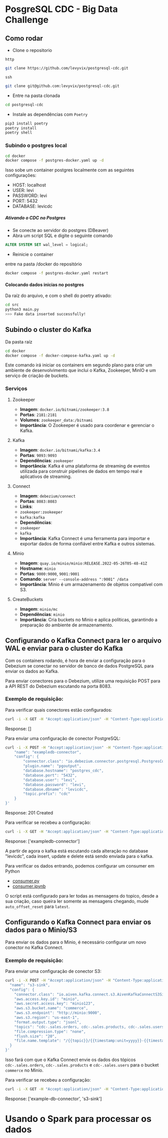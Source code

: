 # PosgreSQL CDC - Big Data Challenge


## Como rodar

- Clone o repositorio

`http`
```bash
git clone https://github.com/levyvix/postgresql-cdc.git
```

`ssh`
```bash
git clone git@github.com:levyvix/postgresql-cdc.git
```

- Entre na pasta clonada
```bash
cd postgresql-cdc
```

- Instale as dependências com `Poetry`
```bash
pip3 install poetry
poetry install
poetry shell
```

### Subindo o postgres local

```bash
cd docker
docker compose -f postgres-docker.yaml up -d
```

Isso sobe um container postgres localmente com as seguintes configurações:
- HOST: localhost
- USER: levi
- PASSWORD: levi
- PORT: 5432
- DATABASE: levicdc

##### Ativando o CDC no Postgres

- Se conecte ao servidor do postgres (DBeaver)
- Abra um script SQL e digite o seguinte comando

```sql
ALTER SYSTEM SET wal_level = logical;
```

- Reinicie o container

entre na pasta /docker do repositório
```bash
docker compose -f postgres-docker.yaml restart
```


#### Colocando dados inicias no postgres

Da raíz do arquivo, e com o shell do poetry ativado:

```bash
cd src
python3 main.py
>>> Fake data inserted successfully!
```

## Subindo o cluster do Kafka

Da pasta raíz

```bash
cd docker
docker compose -f docker-compose-kafka.yaml up -d
```

Este comando irá iniciar os containers em segundo plano para criar um ambiente de desenvolvimento que inclui o Kafka, Zookeeper, MinIO e um serviço de criação de buckets.

### Serviços

1. Zookeeper
	- **Imagem**: `docker.io/bitnami/zookeeper:3.8`
	- **Portas**: `2181:2181`
	- **Volumes**: `zookeeper_data:/bitnami`
	- **Importância**: O Zookeeper é usado para coordenar e gerenciar o Kafka.

2. Kafka
	- **Imagem**: `docker.io/bitnami/kafka:3.4`
	- **Portas**: `9093:9093`
	- **Dependências**: `zookeeper`
	- **Importância**: Kafka é uma plataforma de streaming de eventos utilizada para construir pipelines de dados em tempo real e aplicativos de streaming.

3. Connect
	- **Imagem**: `debezium/connect`
	- **Portas**: `8083:8083`
	- **Links**:
	- `zookeeper:zookeeper`
	- `kafka:kafka`
	- **Dependências**:
	- `zookeeper`
	- `kafka`
	- **Importância**: Kafka Connect é uma ferramenta para importar e exportar dados de forma confiável entre Kafka e outros sistemas.

4. Minio
	- **Imagem**: `quay.io/minio/minio:RELEASE.2022-05-26T05-48-41Z`
	- **Hostname**: `minio`
	- **Portas**: `9000:9000`, `9001:9001`
	- **Comando**: `server --console-address ":9001" /data`
	- **Importância**: Minio é um armazenamento de objetos compatível com S3.

5. CreateBuckets
	- **Imagem**: `minio/mc`
	- **Dependências**: `minio`
	- **Importância**: Cria buckets no Minio e aplica políticas, garantindo a preparação do ambiente de armazenamento.

## Configurando o Kafka Connect para ler o arquivo WAL e enviar para o cluster do Kafka

Com os containers rodando, é hora de enviar a configuração para o Debezium se conectar no servidor de banco de dados PostgreSQL para enviar os dados ao Kafka.

Para enviar conectores para o Debezium, utilize uma requisição POST para a API REST do Debezium escutando na porta 8083.

### Exemplo de requisição:

Para verificar quais conectores estão configurados:

```bash
curl -i -X GET -H "Accept:application/json" -H "Content-Type:application/json" localhost:8083/connectors/
```
Response: []

Para enviar uma configuração de conector PostgreSQL:

```bash
curl -i -X POST -H "Accept:application/json" -H "Content-Type:application/json" localhost:8083/connectors/ -d '{
    "name": "exampledb-connector",
    "config": {
        "connector.class": "io.debezium.connector.postgresql.PostgresConnector",
        "plugin.name": "pgoutput",
        "database.hostname": "postgres_cdc",
        "database.port": "5432",
        "database.user": "levi",
        "database.password": "levi",
        "database.dbname": "levicdc",
        "topic.prefix": "cdc"
    }
}'
```
Response: 201 Created

Para verificar se recebeu a configuração:

```bash
curl -i -X GET -H "Accept:application/json" -H "Content-Type:application/json" localhost:8083/connectors/
```
Response: ['exampledb-connector']


A partir de agora o kafka está escutando cada alteração no database "levicdc", cada insert, update e delete está sendo enviada para o kafka.


Para verificar os dados entrando, podemos configurar um consumer em Python

- [consumer.py](kafka/consumer.py)
- [consumer.ipynb](kafka/consumer.ipynb)

O script está configurado para ler todas as mensagens do topico, desde a sua criação, caso queira ler somente as mensagens chegando, mude `auto_offset_reset` para `latest`.

## Configurando o Kafka Connect para enviar os dados para o Minio/S3

Para enviar os dados para o Minio, é necessário configurar um novo conector no Kafka Connect.

### Exemplo de requisição:

Para enviar uma configuração de conector S3:

```bash
curl -i -X POST -H "Accept:application/json" -H "Content-Type:application/json" localhost:8083/connectors/ -d '{
  "name": "s3-sink",
  "config": {
    "connector.class": "io.aiven.kafka.connect.s3.AivenKafkaConnectS3SinkConnector",
    "aws.access.key.id": "minio",
    "aws.secret.access.key": "minio123",
    "aws.s3.bucket.name": "commerce",
    "aws.s3.endpoint": "http://minio:9000",
    "aws.s3.region": "us-east-1",
    "format.output.type": "jsonl",
    "topics": "cdc-.sales.orders, cdc-.sales.products, cdc-.sales.users",
    "file.compression.type": "none",
    "flush.size": "20",
    "file.name.template": "/{{topic}}/{{timestamp:unit=yyyy}}-{{timestamp:unit=MM}}-{{timestamp:unit=dd}}/{{timestamp:unit=HH}}/{{partition:padding=true}}-{{start_offset:padding=true}}.json"
  }
}'
```

Isso fará com que o Kafka Connect envie os dados dos tópicos `cdc-.sales.orders`, `cdc-.sales.products` e `cdc-.sales.users` para o bucket `commerce` no Minio.

Para verificar se recebeu a configuração:

```bash
curl -i -X GET -H "Accept:application/json" -H "Content-Type:application/json" localhost:8083/connectors/
```

Response: ['example-db-connector', 's3-sink']

# Usando o Spark para processar os dados